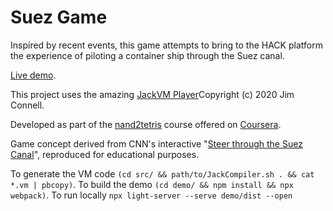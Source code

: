 # Suez Game

Inspired by recent events, this game attempts to bring to the HACK platform the
experience of piloting a container ship through the Suez canal.

[Live demo](https://jtxyz.github.io/suez/).

This project uses the amazing [JackVM Player](https://github.com/jcon/jackvm-rs)Copyright (c) 2020 Jim Connell.

Developed as part of the [nand2tetris](https://www.nand2tetris.org) course offered on
[Coursera](https://www.coursera.org/learn/nand2tetris2).

Game concept derived from CNN's interactive "[Steer through the Suez Canal](https://edition.cnn.com/interactive/2021/03/cnnix-steership)", reproduced for educational purposes.

To generate the VM code `(cd src/ && path/to/JackCompiler.sh . && cat *.vm | pbcopy)`.
To build the demo `(cd demo/ && npm install && npx webpack)`.
To run locally `npx light-server --serve demo/dist --open`
